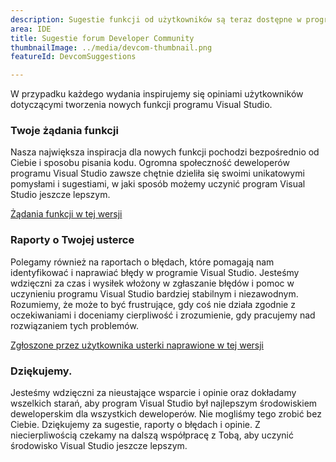 ```yaml
---
description: Sugestie funkcji od użytkowników są teraz dostępne w programie Visual Studio!
area: IDE
title: Sugestie forum Developer Community
thumbnailImage: ../media/devcom-thumbnail.png
featureId: DevcomSuggestions

---
```



W przypadku każdego wydania inspirujemy się opiniami użytkowników dotyczącymi tworzenia nowych funkcji programu Visual Studio.

### Twoje żądania funkcji
Nasza największa inspiracja dla nowych funkcji pochodzi bezpośrednio od Ciebie i sposobu pisania kodu. Ogromna społeczność deweloperów programu Visual Studio zawsze chętnie dzieliła się swoimi unikatowymi pomysłami i sugestiami, w jaki sposób możemy uczynić program Visual Studio jeszcze lepszym.

[Żądania funkcji w tej wersji](https://developercommunity.visualstudio.com/VisualStudio?q=%5BFixed+in%3A+Visual+Studio+2022+version+17.14%5D&ftype=idea&fTime=allTime)

### Raporty o Twojej usterce
Polegamy również na raportach o błędach, które pomagają nam identyfikować i naprawiać błędy w programie Visual Studio. Jesteśmy wdzięczni za czas i wysiłek włożony w zgłaszanie błędów i pomoc w uczynieniu programu Visual Studio bardziej stabilnym i niezawodnym. Rozumiemy, że może to być frustrujące, gdy coś nie działa zgodnie z oczekiwaniami i doceniamy cierpliwość i zrozumienie, gdy pracujemy nad rozwiązaniem tych problemów.

[Zgłoszone przez użytkownika usterki naprawione w tej wersji](https://developercommunity.visualstudio.com/VisualStudio?q=%5BFixed+in%3A+Visual+Studio+2022+version+17.14%5D&ftype=problem&fTime=allTime)

### Dziękujemy.
Jesteśmy wdzięczni za nieustające wsparcie i opinie oraz dokładamy wszelkich starań, aby program Visual Studio był najlepszym środowiskiem deweloperskim dla wszystkich deweloperów. Nie mogliśmy tego zrobić bez Ciebie. Dziękujemy za sugestie, raporty o błędach i opinie. Z niecierpliwością czekamy na dalszą współpracę z Tobą, aby uczynić środowisko Visual Studio jeszcze lepszym.

